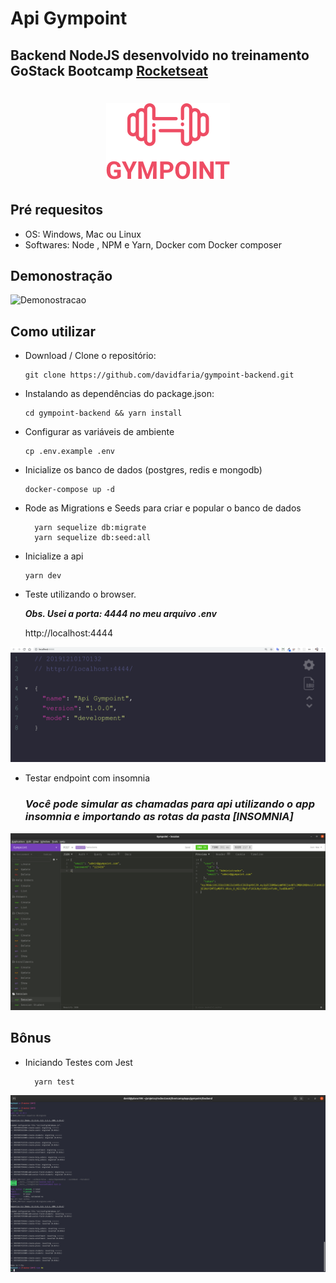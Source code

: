 # Api Gympoint

## Backend NodeJS desenvolvido no treinamento GoStack Bootcamp [Rocketseat](https://rocketseat.com.br)

<h1 align="center">
<img src="https://raw.githubusercontent.com/davidfaria/gympoint-backend/master/assets/logo.png">
</h1>

## Pré requesitos

- OS: Windows, Mac ou Linux
- Softwares: Node , NPM e Yarn, Docker com Docker composer

## Demonostração

![Demonostracao](https://raw.githubusercontent.com/davidfaria/gympoint-backend/master/assets/backend.gif)

## Como utilizar

- Download / Clone o repositório:

  ```
  git clone https://github.com/davidfaria/gympoint-backend.git
  ```

- Instalando as dependências do package.json:

  ```
  cd gympoint-backend && yarn install
  ```

- Configurar as variáveis de ambiente

  ```
  cp .env.example .env
  ```

- Inicialize os banco de dados (postgres, redis e mongodb)

  ```
  docker-compose up -d
  ```

- Rode as Migrations e Seeds para criar e popular o banco de dados

  ```
    yarn sequelize db:migrate
    yarn sequelize db:seed:all
  ```

- Inicialize a api

  ```
  yarn dev
  ```

- Teste utilizando o browser.

  **_Obs. Usei a porta: 4444 no meu arquivo .env_**

  http://localhost:4444

![localhost](https://raw.githubusercontent.com/davidfaria/gympoint-backend/master/assets/localhost.png)

- Testar endpoint com insomnia

  ### **_Você pode simular as chamadas para api utilizando o app insomnia e importando as rotas da pasta [INSOMNIA]_**

![Insomnia](https://raw.githubusercontent.com/davidfaria/gympoint-backend/master/assets/insomnia.png)

## Bônus

- Iniciando Testes com Jest

  ```
    yarn test
  ```

![Testes](https://raw.githubusercontent.com/davidfaria/gympoint-backend/master/assets/teste.png)
